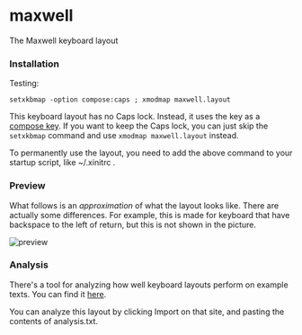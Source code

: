 maxwell
=======

The Maxwell keyboard layout


### Installation

Testing:

`setxkbmap -option compose:caps ; xmodmap maxwell.layout`

This keyboard layout has no Caps lock. Instead, it uses the key as a [compose key](http://en.wikipedia.org/wiki/Compose_key). If you want to keep the Caps lock, you can just skip the `setxkbmap` command and use `xmodmap maxwell.layout` instead.

To permanently use the layout, you need to add the above command to your startup script, like ~/.xinitrc .

### Preview

What follows is an *approximation* of what the layout looks like. There are actually some differences. For example, this is made for keyboard that have backspace to the left of return, but this is not shown in the picture.

![preview](preview.bmp)

### Analysis

There's a tool for analyzing how well keyboard layouts perform on example texts. You can find it [here](http://patorjk.com/keyboard-layout-analyzer/#/config).

You can analyze this layout by clicking Import on that site, and pasting the contents of analysis.txt.

